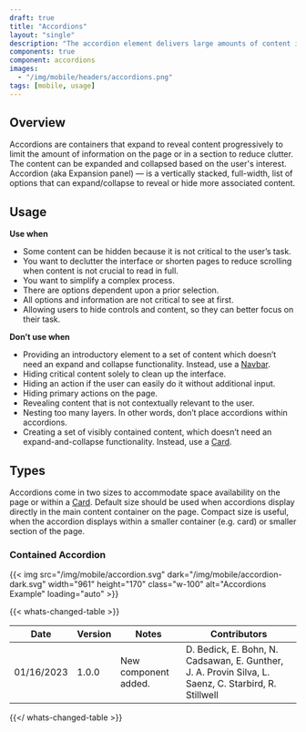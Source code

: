 ```yaml
---
draft: true
title: "Accordions"
layout: "single"
description: "The accordion element delivers large amounts of content in a small space through progressive disclosure."
components: true
component: accordions
images:
  - "/img/mobile/headers/accordions.png"
tags: [mobile, usage]
---
```


## Overview

Accordions are containers that expand to reveal content progressively to limit the amount of information on the page or in a section to reduce clutter. The content can be expanded and collapsed based on the user's interest. Accordion (aka Expansion panel) — is a vertically stacked, full-width, list of options that can expand/collapse to reveal or hide more associated content.

## Usage

**Use when**

- Some content can be hidden because it is not critical to the user’s task.
- You want to declutter the interface or shorten pages to reduce scrolling when content is not crucial to read in full.
- You want to simplify a complex process.
- There are options dependent upon a prior selection.
- All options and information are not critical to see at first.
- Allowing users to hide controls and content, so they can better focus on their task.

**Don’t use when**

- Providing an introductory element to a set of content which doesn’t need an expand and collapse functionality. Instead, use a [Navbar](/componets/mobile/navbars/).
- Hiding critical content solely to clean up the interface.
- Hiding an action if the user can easily do it without additional input.
- Hiding primary actions on the page.
- Revealing content that is not contextually relevant to the user.
- Nesting too many layers. In other words, don’t place accordions within accordions.
- Creating a set of visibly contained content, which doesn’t need an expand-and-collapse functionality. Instead, use a [Card](/components/mobile/cards/).

## Types

Accordions come in two sizes to accommodate space availability on the page or within a [Card](/components/mobile/cards/). Default size should be used when accordions display directly in the main content container on the page. Compact size is useful, when the accordion displays within a smaller container (e.g. card) or smaller section of the page.

### Contained Accordion

{{< img src="/img/mobile/accordion.svg" dark="/img/mobile/accordion-dark.svg" width="961" height="170" class="w-100" alt="Accordions Example" loading="auto" >}}

{{< whats-changed-table >}}

| Date       | Version | Notes                               | Contributors |
| ---------- | ------- | ----------------------------------- | ------------ |
| 01/16/2023 | 1.0.0   | New component added. | D. Bedick, E. Bohn, N. Cadsawan, E. Gunther, J. A. Provin Silva, L. Saenz, C. Starbird, R. Stillwell  |

{{</ whats-changed-table >}}
